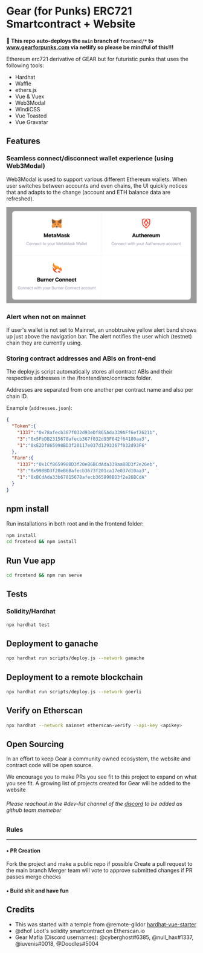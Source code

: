 # Gear (for Punks) ERC721 Smartcontract + Website

**🚨 This repo auto-deploys the `main` branch of `frontend/*` to www.gearforpunks.com via netlify so please be mindful of this!!!**

Ethereum erc721 derivative of GEAR but for futuristic punks that uses the following tools:

- Hardhat
- Waffle
- ethers.js
- Vue & Vuex
- Web3Modal
- WindiCSS
- Vue Toasted
- Vue Gravatar

## Features

### Seamless connect/disconnect wallet experience (using Web3Modal)

Web3Modal is used to support various different Ethereum wallets. When user switches between accounts and even chains, the UI quickly notices that and adapts to the change (account and ETH balance data are refreshed).

![](assets/web3modal.png)

### Alert when not on mainnet

If user's wallet is not set to Mainnet, an unobtrusive yellow alert band shows up just above the navigation bar. The alert notifies the user which (testnet) chain they are currently using.

### Storing contract addresses and ABIs on front-end

The deploy.js script automatically stores all contract ABIs and their respective addresses in the /frontend/src/contracts folder.

Addresses are separated from one another per contract name and also per chain ID.

Example (`addresses.json`):

```json
{
  "Token":{
    "1337":"0x78afecb367f032d93eDf865Ada339AFf6ef2621b",
    "3":"0x5FbDB2315678afecb367f032d93F642f64180aa3",
    "1":"0xE2Df865998BD3f20117e037d1293367f032d93F6"
  },
  "Farm":{
    "1337":"0x1Cf865998BD3f20eB6BCdAda339aa8BD3f2e26eb",
    "3":"0x998BD3f20eB6Bafecb3673f201ca17e037d10aa3",
    "1":"0xBCdAda33b67815678afecb365998BD3f2e26BCdA"
  }
}
```

## npm install

Run installations in both root and in the frontend folder:

```bash
npm install
cd frontend && npm install
```

## Run Vue app

```bash
cd frontend && npm run serve
```

## Tests

### Solidity/Hardhat

```bash
npx hardhat test
```

## Deployment to ganache

```bash
npx hardhat run scripts/deploy.js --network ganache
```

## Deployment to a remote blockchain

```bash
npx hardhat run scripts/deploy.js --network goerli
```

## Verify on Etherscan

```bash
npx hardhat --network mainnet etherscan-verify --api-key <apikey>
```

## Open Sourcing

In an effort to keep Gear a community owned ecosystem, the website and contract code will be open source.

We encourage you to make PRs you see fit to this project to expand on what you see fit.
A growing list of projects created for Gear will be added to the website

###### Please reachout in the #dev-list channel of the [discord](https://discord.gg/rc8bGuyh3Z) to be added as github team memeber 

### Rules
---
 
 #### •  PR Creation
Fork the project and make a public repo if possible
Create a pull request to the main branch
Merger team will vote to approve submitted changes if PR passes merge checks

#### • Build shit and have fun

## Credits
- This was started with a temple from  @remote-gildor [hardhat-vue-starter](https://github.com/remote-gildor/hardhat-vue-starter)
- @dhof Loot's solidity smartcontract on Etherscan.io
- Gear Mafia (Discord usernames): @cyberghost#6385, @null_hax#1337, @iuvenis#0018, @Doodles#5004
